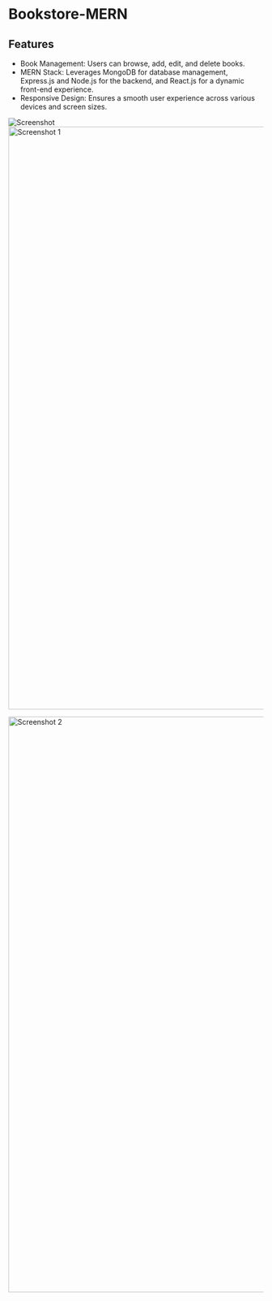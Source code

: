 # Bookstore-MERN

## Features
- Book Management: Users can browse, add, edit, and delete books.
- MERN Stack: Leverages MongoDB for database management, Express.js and Node.js for the backend, and React.js for a dynamic front-end experience.
- Responsive Design: Ensures a smooth user experience across various devices and screen sizes.


![Screenshot](https://github.com/tianna0/Bookstore-MERN/assets/144874312/27c8e288-3d04-4dc8-a55e-8e6ff5be8669)
<img src="https://github.com/tianna0/Bookstore-MERN/assets/144874312/a57cda51-3613-48d3-ae68-5b75557eac10" alt="Screenshot 1" width="1149">

<img src="https://github.com/tianna0/Bookstore-MERN/assets/144874312/ef64d3cc-e534-4536-9861-296a3ae896c7" alt="Screenshot 2" width="1135">



